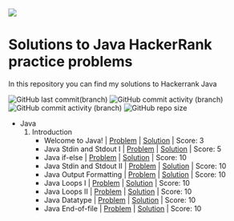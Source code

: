<h1 aling="center"><a href="https://www.hackerrank.com/valenprofitos201"><img src="https://i0.wp.com/gradsingames.com/wp-content/uploads/2016/05/856771_668224053197841_1943699009_o.png"></a></h1>

# Solutions to Java HackerRank practice problems

In this repository you can find my solutions to Hackerrank Java

![GitHub last commit(branch)](https://img.shields.io/github/last-commit/ValenProfitos/JavaHackerRank/main)
![GitHub commit activity (branch)](https://img.shields.io/github/commit-activity/m/ValenProfitos/JavaHackerRank)
![GitHub commit activity (branch)](https://img.shields.io/github/commit-activity/y/ValenProfitos/JavaHackerRank)
![GitHub repo size](https://img.shields.io/github/repo-size/ValenProfitos/JavaHackerRank)

- Java
    01. Introduction
        - Welcome to Java! | [Problem](https://www.hackerrank.com/challenges/welcome-to-java/problem?isFullScreen=true) | [Solution](https://github.com/ValenProfitos/JavaHackerRank/tree/main/01.%20Introduction/001.%20Welcome%20to%20Java) | Score: 3
        - Java Stdin and Stdout I | [Problem](https://www.hackerrank.com/challenges/java-stdin-and-stdout-1/problem?isFullScreen=false) | [Solution](https://github.com/ValenProfitos/JavaHackerRank/tree/main/01.%20Introduction/002.Java%20Stdin%20and%20Stdout%20i) | Score: 5
        - Java if-else | [Problem](https://www.hackerrank.com/challenges/java-if-else/problem?isFullScreen=false) | [Solution](https://github.com/ValenProfitos/JavaHackerRank/tree/main/01.%20Introduction/003.%20Java%20if-else) | Score: 10
        - Java Stdin and Stdout II | [Problem](https://www.hackerrank.com/challenges/java-stdin-stdout/problem?isFullScreen=false) | [Solution](https://github.com/ValenProfitos/JavaHackerRank/tree/main/01.%20Introduction/004.%20Java%20Stdin%20and%20Stdout%20II) | Score: 10
        - Java Output Formatting | [Problem](https://www.hackerrank.com/challenges/java-output-formatting/problem?isFullScreen=false) | [Solution](https://github.com/ValenProfitos/JavaHackerRank/tree/main/01.%20Introduction/005.%20Java%20Output%20Formatting) | Score: 10
        - Java Loops I | [Problem](https://www.hackerrank.com/challenges/java-loops-i/problem?isFullScreen=false) | [Solution](https://github.com/ValenProfitos/JavaHackerRank/tree/main/01.%20Introduction/006.%20Java%20Loops%20I) | Score: 10
        - Java Loops II | [Problem](https://www.hackerrank.com/challenges/java-loops/problem?isFullScreen=false) | [Solution](https://github.com/ValenProfitos/JavaHackerRank/tree/main/01.%20Introduction/007.%20Java%20Loops%20II) | Score: 10
        - Java Datatype | [Problem](https://www.hackerrank.com/challenges/java-datatypes/problem?isFullScreen=false) | [Solution](https://github.com/ValenProfitos/JavaHackerRank/tree/main/01.%20Introduction/008.%20Java%20Datatypes) | Score: 10
        - Java End-of-file | [Problem](https://www.hackerrank.com/challenges/java-end-of-file/problem?isFullScreen=false) | [Solution](https://github.com/ValenProfitos/JavaHackerRank/tree/main/01.%20Introduction/009.%20Java%20End-of-file) | Score: 10
    <!-- 02. Strings
    03. BigNumbers
    04. Data Structures
    05. Object Oriented Programming
    06. Exceptions Handling
    07. Advanced -->

<!-- | [Problem]() | [Solution]() | Score: -->